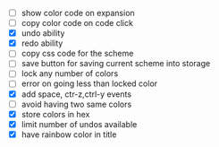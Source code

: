 - [ ] show color code on expansion
- [ ] copy color code on code click
- [x] undo ability
- [x] redo ability
- [ ] copy css code for the scheme
- [ ] save button for saving current scheme into storage
- [ ] lock any number of colors
- [ ] error on going less than locked color
- [x] add space, ctr-z,ctrl-y events
- [ ] avoid having two same colors
- [x] store colors in hex
- [x] limit number of undos available
- [x] have rainbow color in title